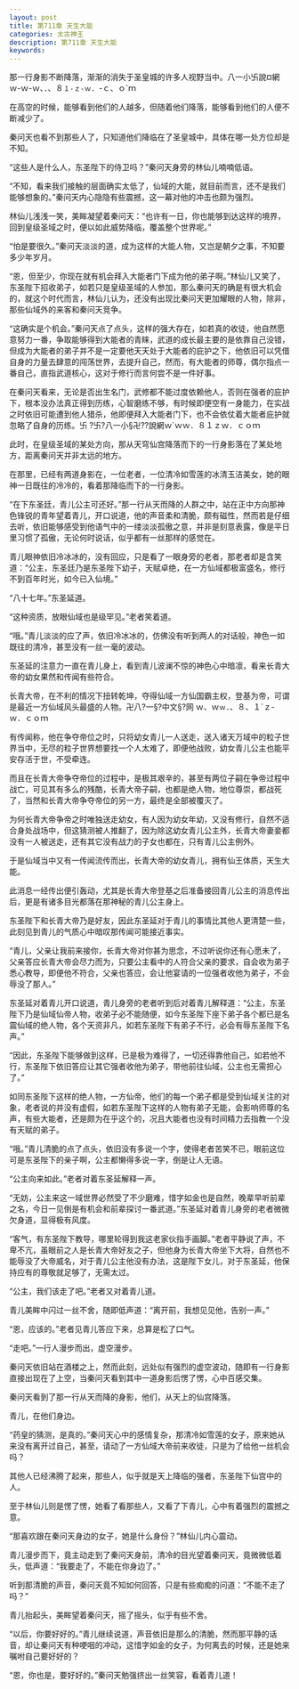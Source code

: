 ```yaml
---
layout: post
title: 第711章 天生大能
categories: 太古神王
description: 第711章 天生大能
keywords:
---
```


那一行身影不断降落，渐渐的消失于圣皇城的许多人视野当中。八一小卐說¤網ｗ-ｗ-ｗ、．、８`１-ｚ-ｗ`．-ｃ、ｏ`ｍ

在高空的时候，能够看到他们的人越多，但随着他们降落，能够看到他们的人便不断减少了。

秦问天也看不到那些人了，只知道他们降临在了圣皇城中，具体在哪一处方位却是不知。

“这些人是什么人，东圣陛下的侍卫吗？”秦问天身旁的林仙儿喃喃低语。

“不知，看来我们接触的层面确实太低了，仙域的大能，就目前而言，还不是我们能够想象的。”秦问天内心隐隐有些震撼，这一幕对他的冲击也颇为强烈。

林仙儿浅浅一笑，美眸凝望着秦问天：“也许有一日，你也能够到达这样的境界，回到皇级圣域之时，便以如此威势降临，覆盖整个世界呢。”

“怕是要很久。”秦问天淡淡的道，成为这样的大能人物，又岂是朝夕之事，不知要多少年岁月。

“恩，但至少，你现在就有机会拜入大能者门下成为他的弟子啊。”林仙儿又笑了，东圣陛下招收弟子，如若只是皇级圣域的人参加，那么秦问天的确是有很大机会的，就这个时代而言，林仙儿认为，还没有出现比秦问天更加耀眼的人物，除非，那些仙域外的来客和秦问天竞争。

“这确实是个机会。”秦问天点了点头，这样的强大存在，如若真的收徒，他自然愿意努力一番，争取能够得到大能者的青睐，武道的成长最主要的是依靠自己没错，但成为大能者的弟子并不是一定要他天天处于大能者的庇护之下，他依旧可以凭借自身的力量去肆意的闯荡世界，去提升自己，然而，有大能者的师尊，偶尔指点一番自己，直指武道核心，这对于修行而言何尝不是一件好事。

在秦问天看来，无论是否出生名门，武修都不能过度依赖他人，否则在强者的庇护下，根本没办法真正得到历练，心智磨练不够，有时候即便空有一身能力，在实战之时依旧可能遭到他人猎杀，他即便拜入大能者门下，也不会依仗着大能者庇护就忽略了自身的历练。卐 ?卐?八一小§卍??說網ｗ`ｗｗ．８１ｚｗ．ｃｏｍ

此时，在皇级圣域的某处方向，那从天穹仙宫降落而下的一行身影落在了某处地方，距离秦问天并非太远的地方。

在那里，已经有两道身影在，一位老者，一位清冷如雪莲的冰清玉洁美女，她的眼神一日既往的冷冷的，看着那降临而下的一行身影。

“在下东圣廷，青儿公主可还好。”那一行从天而降的人群之中，站在正中方向那神色锋锐的青年望着青儿，开口说道，他的声音柔和清脆，颇有磁性，然而若是仔细去听，依旧能够感受到他语气中的一缕淡淡孤傲之意，并非是刻意表露，像是平日里习惯了孤傲，无论何时说话，似乎都有一丝那样的感觉在。

青儿眼神依旧冷冰冰的，没有回应，只是看了一眼身旁的老者，那老者却是含笑道：“公主，东圣廷乃是东圣陛下幼子，天赋卓绝，在一方仙域都极富盛名，修行不到百年时光，如今已入仙境。”

“八十七年。”东圣延道。

“这种资质，放眼仙域也是级罕见。”老者笑着道。

“哦。”青儿淡淡的应了声，依旧冷冰冰的，仿佛没有听到两人的对话般，神色一如既往的清冷，甚至没有一丝一毫的波动。

东圣延的注意力一直在青儿身上，看到青儿波澜不惊的神色心中暗凛，看来长青大帝的幼女果然和传闻有些符合。

长青大帝，在不利的情况下扭转乾坤，夺得仙域一方仙国霸主权，登基为帝，可谓是最近一方仙域风头最盛的人物。卍八?一§?中文§?网  ｗ、ｗ`ｗ`．、８、１`ｚ-ｗ．ｃｏｍ

有传闻称，他在争夺帝位之时，只将幼女青儿一人送走，送入诸天万域中的粒子世界当中，无尽的粒子世界想要找一个人太难了，即便他战败，幼女青儿公主也能平安存活于世，不受牵连。

而且在长青大帝争夺帝位的过程中，是极其艰辛的，甚至有两位子嗣在争帝过程中战亡，可见其有多么的残酷，长青大帝子嗣，也都是绝人物，地位尊崇，都战死了，当然和长青大帝争夺帝位的另一方，最终是全部被覆灭了。

为何长青大帝争帝之时唯独送走幼女，有人因为幼女年幼，又没有修行，自然不适合身处战场中，但这猜测被人推翻了，因为除这幼女青儿公主外，长青大帝妻妾都没有一人被送走，还有其它没有战力的子女也都在，只有青儿公主例外。

于是仙域当中又有一传闻流传而出，长青大帝的幼女青儿，拥有仙王体质，天生大能。

此消息一经传出便引轰动，尤其是长青大帝登基之后准备接回青儿公主的消息传出后，更是有诸多目光都落在那神秘的青儿公主身上。

东圣陛下和长青大帝乃是好友，因此东圣延对于青儿的事情比其他人更清楚一些，此刻见到青儿的气质心中暗叹那传闻可能接近事实。

“青儿，父亲让我前来接你，长青大帝对你甚为思念，不过听说你还有心愿未了，父亲答应长青大帝会尽力而为，只要公主看中的人符合父亲的要求，自会收为弟子悉心教导，即便他不符合，父亲也答应，会让他宴请的一位强者收他为弟子，不会辱没了那人。”

东圣延对着青儿开口说道，青儿身旁的老者听到后对着青儿解释道：“公主，东圣陛下乃是仙域仙帝人物，收弟子必不能随便，如今东圣陛下座下弟子各个都已是名震仙域的绝人物，各个天资非凡，如若东圣陛下有弟子不行，必会有辱东圣陛下名声。”

“因此，东圣陛下能够做到这样，已是极为难得了，一切还得靠他自己，如若他不行，东圣陛下依旧答应让其它强者收他为弟子，带他前往仙域，公主也无需担心了。”

如同东圣陛下这样的绝人物，一方仙帝，他们的每一个弟子都是受到仙域关注的对象，老者说的并没有虚假，如若东圣陛下这样的人物有弟子无能，会影响师尊的名声，有些大能者，还是颇为在乎这个的，况且大能者也没有时间精力去指教一个没有天赋的弟子。

“哦。”青儿清脆的点了点头，依旧没有多说一个字，使得老者苦笑不已，眼前这位可是东圣陛下的亲子啊，公主都懒得多说一字，倒是让人无语。

“公主向来如此。”老者对着东圣延解释一声。

“无妨，公主来这一域世界必然受了不少磨难，惜字如金也是自然，晚辈早听前辈之名，今日一见倒是有机会和前辈探讨一番武道。”东圣延对着青儿身旁的老者微微欠身道，显得极有风度。

“客气，有东圣陛下教导，哪里轮得到我这老家伙指手画脚。”老者平静说了声，不卑不亢，虽眼前之人是长青大帝好友之子，但他身为长青大帝坐下大将，自然也不能辱没了大帝威名，对于青儿公主他没有办法，这是陛下女儿，对于东圣延，他保持应有的尊敬就足够了，无需太过。

“公主，我们该走了吧。”老者又对着青儿道。

青儿美眸中闪过一丝不舍，随即低声道：“离开前，我想见见他，告别一声。”

“恩，应该的。”老者见青儿答应下来，总算是松了口气。

“走吧。”一行人漫步而出，虚空漫步。

秦问天依旧站在酒楼之上，然而此刻，远处似有强烈的虚空波动，随即有一行身影直接出现在了上空，当秦问天看到其中一道身影后愣了愣，心中百感交集。

秦问天看到了那一行从天而降的身影，他们，从天上的仙宫降落。

青儿，在他们身边。

“药皇的猜测，是真的。”秦问天心中的感情复杂，那清冷如雪莲的女子，原来她从来没有离开过自己，甚至，请动了一方仙域大帝前来收徒，只是为了给他一丝机会吗？

其他人已经沸腾了起来，那些人，似乎就是天上降临的强者，东圣陛下仙宫中的人。

至于林仙儿则是愣了愣，她看了看那些人，又看了下青儿，心中有着强烈的震撼之意。

“那喜欢跟在秦问天身边的女子，她是什么身份？”林仙儿内心震动。

青儿漫步而下，竟主动走到了秦问天身前，清冷的目光望着秦问天，竟微微低着头，低声道：“我要走了，不能在你身边了。”

听到那清脆的声音，秦问天竟不知如何回答，只是有些痴痴的问道：“不能不走了吗？”

青儿抬起头，美眸望着秦问天，摇了摇头，似乎有些不舍。

“以后，你要好好的。”青儿继续说道，声音依旧是那么的清脆，然而那平静的话音，却让秦问天有种哽咽的冲动，这惜字如金的女子，为何离去的时候，还是她来嘱咐自己要好好的？

“恩，你也是，要好好的。”秦问天勉强挤出一丝笑容，看着青儿道！
